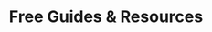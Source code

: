 ---
title: "Free Guides & Resources"
description: "Free guides, tools, frameworks and resources that I've used with hundreds of clients to help them grow their businesses."
icon: "libary"
eleventyExcludeFromCollections: false
excludeFromSitemap: true
directURL: "https://georgemc.net/free-guides/"
---